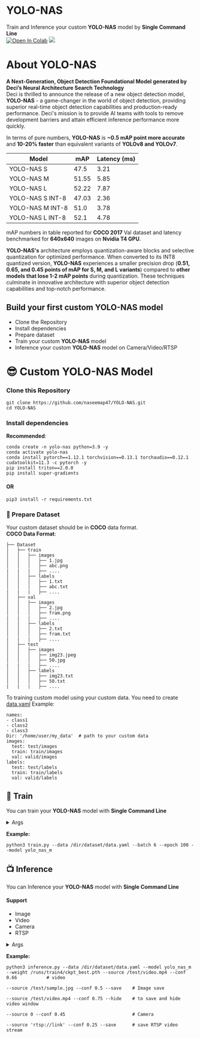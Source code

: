 # YOLO-NAS
Train and Inference your custom **YOLO-NAS** model by **Single Command Line** <br>
<a href="https://colab.research.google.com/drive/1VGX8FVCviclmxUu1v-DHV0lK0u74suIX?usp=sharing"><img src="https://colab.research.google.com/assets/colab-badge.svg" alt="Open In Colab"></a>
[<img src="https://img.shields.io/badge/Docker-Image-blue.svg?logo=docker">](<https://hub.docker.com/repository/docker/naseemap47/yolo-nas>)

# About YOLO-NAS
**A Next-Generation, Object Detection Foundational Model generated by Deci’s Neural Architecture Search Technology**<br>
Deci is thrilled to announce the release of a new object detection model, **YOLO-NAS** - a game-changer in the world of object detection, providing superior real-time object detection capabilities and production-ready performance. Deci's mission is to provide AI teams with tools to remove development barriers and attain efficient inference performance more quickly.<br>

In terms of pure numbers, **YOLO-NAS** is **~0.5 mAP point more accurate** and **10-20% faster** than equivalent variants of **YOLOv8 and YOLOv7**.

| Model            | mAP   | Latency (ms) |
|------------------|-------|--------------|
| YOLO-NAS S       | 47.5  | 3.21         |
| YOLO-NAS M       | 51.55 | 5.85         |
| YOLO-NAS L       | 52.22 | 7.87         |
| YOLO-NAS S INT-8 | 47.03 | 2.36         |
| YOLO-NAS M INT-8 | 51.0  | 3.78         |
| YOLO-NAS L INT-8 | 52.1  | 4.78         |

mAP numbers in table reported for **COCO 2017** Val dataset and latency benchmarked for **640x640** images on **Nvidia T4 GPU**.

**YOLO-NAS's** architecture employs quantization-aware blocks and selective quantization for optimized performance. When converted to its INT8 quantized version, **YOLO-NAS** experiences a smaller precision drop (**0.51, 0.65, and 0.45 points of mAP for S, M, and L variants**) compared to **other models that lose 1-2 mAP points** during quantization. These techniques culminate in innovative architecture with superior object detection capabilities and top-notch performance.

## Build your first custom YOLO-NAS model
- Clone the Repository
- Install dependencies
- Prepare dataset
- Train your custom **YOLO-NAS** model
- Inference your custom **YOLO-NAS** model on Camera/Video/RTSP

# 😎 Custom YOLO-NAS Model
### Clone this Repository
```
git clone https://github.com/naseemap47/YOLO-NAS.git
cd YOLO-NAS
```
### Install dependencies
**Recommended**:
```
conda create -n yolo-nas python=3.9 -y
conda activate yolo-nas
conda install pytorch==1.12.1 torchvision==0.13.1 torchaudio==0.12.1 cudatoolkit=11.3 -c pytorch -y
pip install triton==2.0.0
pip install super-gradients
```
#### OR
```
pip3 install -r requirements.txt
```
### 🎒 Prepare Dataset
Your custom dataset should be in **COCO** data format.<br>
**COCO Data Format**:
```
├── Dataset
│   ├── train
│   │   ├── images
│   │   │   ├── 1.jpg
│   │   │   ├── abc.png
|   |   |   ├── ....
│   │   ├── labels
│   │   │   ├── 1.txt
│   │   │   ├── abc.txt
|   |   |   ├── ....
│   ├── val
│   │   ├── images
│   │   │   ├── 2.jpg
│   │   │   ├── fram.png
|   |   |   ├── ....
│   │   ├── labels
│   │   │   ├── 2.txt
│   │   │   ├── fram.txt
|   |   |   ├── ....
│   ├── test
│   │   ├── images
│   │   │   ├── img23.jpeg
│   │   │   ├── 50.jpg
|   |   |   ├── ....
│   │   ├── labels
│   │   │   ├── img23.txt
│   │   │   ├── 50.txt
|   |   |   ├── ....
```

To training custom model using your custom data.
You need to create [data.yaml](https://github.com/naseemap47/YOLO-NAS/blob/master/data.yaml)
Example:
```
names:
- class1
- class2
- class3
Dir: '/home/user/my_data'  # path to your custom data
images:
  test: test/images
  train: train/images
  val: valid/images
labels:
  test: test/labels
  train: train/labels
  val: valid/labels
```

## 🤖 Train
You can train your **YOLO-NAS** model with **Single Command Line**

<details>
  <summary>Args</summary>
  
  `-i`, `--data`: path to data.yaml <br>
  `-n`, `--name`: Checkpoint dir name <br>
  `-b`, `--batch`: Training batch size <br>
  `-e`, `--epoch`: number of training epochs.<br>
  `-j`, `--worker`: Training number of workers <br>
  `-m`, `--model`: Model type (eg: `yolo_nas_s`, `yolo_nas_m`, `yolo_nas_l`) <br>
  `-w`, `--weight`: path to pre-trained model weight (default: `coco` weight) <br>
  `--gpus`: Train on multiple gpus <br>
  
  **Other Training Parameters:**<br>
  `--warmup_mode`: Warmup Mode, eg: Linear Epoch Step <br>
  `--warmup_initial_lr`: Warmup Initial LR <br>
  `--lr_warmup_epochs`: LR Warmup Epochs <br>
  `--initial_lr`: Inital LR <br>
  `--lr_mode`: LR Mode, eg: cosine <br>
  `--cosine_final_lr_ratio`: Cosine Final LR Ratio <br>
  `--optimizer`: Optimizer, eg: Adam <br>
  `--weight_decay`: Weight Decay
  
</details>

**Example:**
```
python3 train.py --data /dir/dataset/data.yaml --batch 6 --epoch 100 --model yolo_nas_m
```

## 📺 Inference
You can Inference your **YOLO-NAS** model with **Single Command Line**
#### Support
- Image
- Video
- Camera
- RTSP

<details>
  <summary>Args</summary>
  
  `-i`, `--data`: path to data.yaml <br>
  `-m`, `--model`: Model type (eg: `yolo_nas_s`, `yolo_nas_m`, `yolo_nas_l`) <br>
  `-w`, `--weight`: path to trained model weight <br>
  `-s`, `--source`: video path/cam-id/RTSP <br>
  `-c`, `--conf`: model prediction confidence (0<conf<1) <br>
  `--save`: to save video <br>
  `--hide`: hide video window

</details>

**Example:**
```
python3 inference.py --data /dir/dataset/data.yaml --model yolo_nas_m --weight /runs/train4/ckpt_best.pth --source /test/video.mp4 --conf 0.66           # video
                                                                                                          --source /test/sample.jpg --conf 0.5 --save    # Image save
                                                                                                          --source /test/video.mp4 --conf 0.75 --hide    # to save and hide video window
                                                                                                          --source 0 --conf 0.45                         # Camera
                                                                                                          --source 'rtsp://link' --conf 0.25 --save      # save RTSP video stream

```
